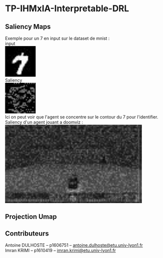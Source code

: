 # TP-IHMxIA-Interpretable-DRL

## Saliency Maps
Exemple pour un 7 en input sur le dataset de mnist :     
input   
<img src="https://github.com/antoineDulhoste/TP-IHMxIA-Interpretable-DRL/blob/main/IHMxIA/images/input_rm.jpg" alt="drawing" width="100" length="100"/>           
Saliency        
<img src="https://github.com/antoineDulhoste/TP-IHMxIA-Interpretable-DRL/blob/main/IHMxIA/images/saliency_rm.jpg" alt="drawing" width="100" length="100"/>   
Ici on peut voir que l'agent se concentre sur le contour du 7 pour l'identifier.       
Saliency d'un agent jouant a doomviz :       
<img src="https://github.com/antoineDulhoste/TP-IHMxIA-Interpretable-DRL/blob/main/IHMxIA/video/video_rm.gif" alt="drawing" width="448" length="256"/>   

## Projection Umap



##  Contributeurs
Antoine DULHOSTE – p1606751 – antoine.dulhoste@etu.univ-lyon1.fr  
Imran KRIMI – p1610419 – imran.krimi@etu.univ-lyon1.fr  
